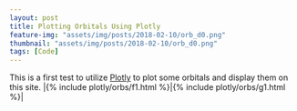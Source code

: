 ```yaml
---
layout: post
title: Plotting Orbitals Using Plotly
feature-img: "assets/img/posts/2018-02-10/orb_d0.png"
thumbnail: "assets/img/posts/2018-02-10/orb_d0.png"
tags: [Code]
---
```

This is a first test to utilize [Plotly](https://plot.ly) to plot some orbitals and display them on this site.
|{% include plotly/orbs/f1.html %}|{% include plotly/orbs/g1.html %}|
